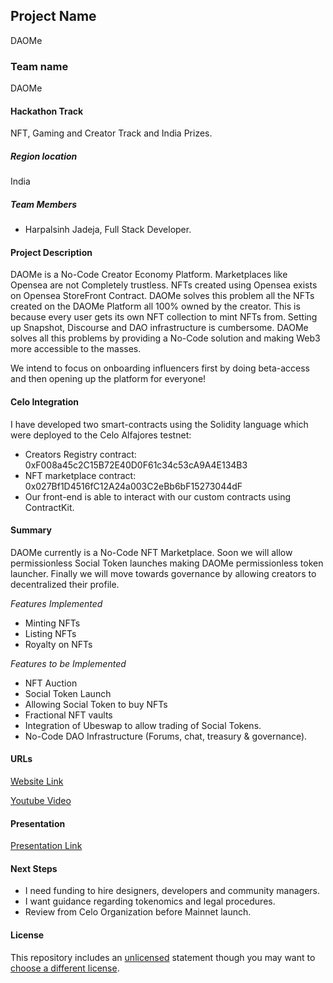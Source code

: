 ## Project Name

DAOMe

### Team name

DAOMe

#### Hackathon Track

NFT, Gaming and Creator Track and India Prizes.

##### Region location

India

##### Team Members

-   Harpalsinh Jadeja, Full Stack Developer.

#### Project Description

DAOMe is a No-Code Creator Economy Platform. Marketplaces like Opensea are not Completely trustless. NFTs created using Opensea exists on Opensea StoreFront Contract. DAOMe solves this problem all the NFTs created on the DAOMe Platform all 100% owned by the creator. This is because every user gets its own NFT collection to mint NFTs from. Setting up Snapshot, Discourse and DAO infrastructure is cumbersome. DAOMe solves all this problems by providing a No-Code solution and making Web3 more accessible to the masses.

We intend to focus on onboarding influencers first by doing beta-access and then opening up the platform for everyone!

#### Celo Integration

I have developed two smart-contracts using the Solidity language which were deployed to the Celo Alfajores testnet:

-   Creators Registry contract: 0xF008a45c2C15B72E40D0F61c34c53cA9A4E134B3
-   NFT marketplace contract: 0x027Bf1D4516fC12A24a003C2eBb6bF15273044dF
-   Our front-end is able to interact with our custom contracts using ContractKit.

#### Summary

DAOMe currently is a No-Code NFT Marketplace. Soon we will allow permissionless Social Token launches making DAOMe permissionless token launcher. Finally we will move towards governance by allowing creators to decentralized their profile.

_Features Implemented_

-   Minting NFTs
-   Listing NFTs
-   Royalty on NFTs

_Features to be Implemented_

-   NFT Auction
-   Social Token Launch
-   Allowing Social Token to buy NFTs
-   Fractional NFT vaults
-   Integration of Ubeswap to allow trading of Social Tokens.
-   No-Code DAO Infrastructure (Forums, chat, treasury & governance).

#### URLs

[Website Link](https://daome.netlify.app)

[Youtube Video](https://youtu.be/cisXzkz3ReE)

#### Presentation

[Presentation Link](https://www.canva.com/design/DAEw_h4rnLo/YZQYpvtmXikNyNVV3MQMGg/view?utm_content=DAEw_h4rnLo&utm_campaign=designshare&utm_medium=link&utm_source=sharebutton#1)

#### Next Steps

-   I need funding to hire designers, developers and community managers.
-   I want guidance regarding tokenomics and legal procedures.
-   Review from Celo Organization before Mainnet launch.

#### License

This repository includes an [unlicensed](http://unlicense.org/) statement though you may want to [choose a different license](https://choosealicense.com/).
